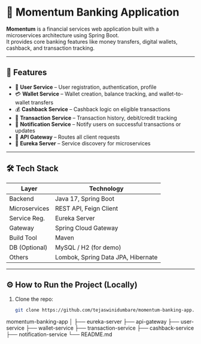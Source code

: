 # 💸 Momentum Banking Application

**Momentum** is a financial services web application built with a microservices architecture using Spring Boot.  
It provides core banking features like money transfers, digital wallets, cashback, and transaction tracking.

---

## 🧩 Features

- 🔐 **User Service** – User registration, authentication, profile
- 💳 **Wallet Service** – Wallet creation, balance tracking, and wallet-to-wallet transfers
- 💰 **Cashback Service** – Cashback logic on eligible transactions
- 💸 **Transaction Service** – Transaction history, debit/credit tracking
- 📢 **Notification Service** – Notify users on successful transactions or updates
- 🔁 **API Gateway** – Routes all client requests
- 🧭 **Eureka Server** – Service discovery for microservices

---

## 🛠️ Tech Stack

| Layer         | Technology                |
|---------------|----------------------------|
| Backend       | Java 17, Spring Boot       |
| Microservices | REST API, Feign Client     |
| Service Reg.  | Eureka Server              |
| Gateway       | Spring Cloud Gateway       |
| Build Tool    | Maven                      |
| DB (Optional) | MySQL / H2 (for demo)      |
| Others        | Lombok, Spring Data JPA, Hibernate |

---

## ⚙️ How to Run the Project (Locally)

1. Clone the repo:
   ```bash
   git clone https://github.com/tejaswinidumbare/momentum-banking-app.git


momentum-banking-app
│
├── eureka-server
├── api-gateway
├── user-service
├── wallet-service
├── transaction-service
├── cashback-service
├── notification-service
└── README.md
